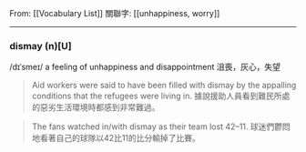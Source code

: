 From: [[Vocabulary List]]
關聯字: [[unhappiness, worry]]

---

### dismay  (n)\[U\]
/dɪˈsmeɪ/
a feeling of unhappiness and disappointment 
沮喪，灰心，失望

>Aid workers were said to have been filled with dismay by the appalling conditions that the refugees were living in. 
>據說援助人員看到難民所處的惡劣生活環境時都感到非常難過。  

>The fans watched in/with dismay as their team lost 42–11. 
>球迷們鬱悶地看著自己的球隊以42比11的比分輸掉了比賽。